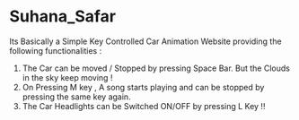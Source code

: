 # Suhana_Safar
Its Basically a Simple Key Controlled Car Animation Website providing the following 
functionalities : 
1) The Car can be moved / Stopped by pressing Space Bar. But the Clouds in the sky
keep moving !
2) On Pressing M key , A song starts playing and can be stopped by pressing the same 
key again.
3) The Car Headlights can be Switched ON/OFF by pressing L Key !!
